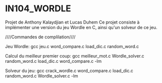 # IN104_WORDLE
Projet de Anthony Kalaydjian et Lucas Duhem
Ce projet consiste à implémenter une version du jeu Wordle en C, ainsi qu'un solveur de ce jeu.



////Commandes de complilation////

Jeu Wordle:
gcc jeu.c word_compare.c load_dic.c random_word.c

Calcul du meilleur premier coup:
gcc meilleur_mot.c Wordle_solver.c random_word.c load_dic.c word_compare.c -lm

Solveur du jeu:
gcc crack_wordle.c word_compare.c load_dic.c random_word.c Wordle_solver.c -lm